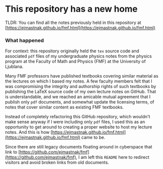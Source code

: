 # This repository has a new home

TLDR: You can find all the notes previously held in this repository at [https://ejmastnak.github.io/fmf.html](https://ejmastnak.github.io/fmf.html) 

### What happened
For context: this repository originally held the `tex` source code and associated `pdf` files of my undergraduate physics notes from the physics program at the Faculty of Math and Physics (FMF) at the University of Ljublana. 

Many FMF professors have published textbooks covering similar material as the lectures on which I based my notes. A few faculty members felt that I was compromising the integrity and authorship rights of such textbooks by publishing the LaTeX source code of my own lecture notes on GitHub. That is understandable, and we reached an amicable mutual agreement that I publish only `pdf` documents, and somewhat update the licensing terms, of notes that cover similar content as existing FMF textbooks.

Instead of completely refactoring this GitHub repository, which wouldn't make sense anyway if I were including only `pdf` files, I used this as an opportunity to get around to creating a proper website to host my lecture notes. And this is how [https://ejmastnak.github.io/fmf.html](https://ejmastnak.github.io/fmf.html) came to be.

Since there are still legacy documents floating around in cyberspace that link to [https://github.com/ejmastnak/fmf](https://github.com/ejmastnak/fmf), I am left this `README` here to redirect visitors and avoid broken links from old documents.
